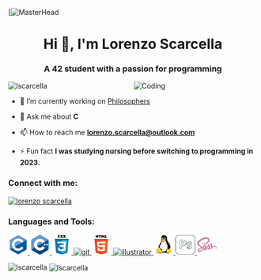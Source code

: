 [![MasterHead](https://w.wallhaven.cc/full/5d/wallhaven-5dpy89.jpg)
<h1 align="center">Hi 👋, I'm Lorenzo Scarcella</h1>
<h3 align="center">A 42 student with a passion for programming</h3>
<img align= "right" alt="Coding" width="250" src="https://hackernoon.com/images/f2px36fy.gif">

<p align="left"> <img src="https://komarev.com/ghpvc/?username=lscarcella&label=Profile%20views&color=0e75b6&style=flat" alt="lscarcella" /> </p>

- 🔭 I’m currently working on [Philosophers](https://github.com/Lscarcella/philosophers)

- 💬 Ask me about **C**

- 📫 How to reach me **lorenzo.scarcella@outlook.com**

- ⚡ Fun fact **I was studying nursing before switching to programming in 2023.**

<h3 align="left">Connect with me:</h3>
<p align="left">
<a href="https://linkedin.com/in/lorenzo scarcella" target="blank"><img align="center" src="https://raw.githubusercontent.com/rahuldkjain/github-profile-readme-generator/master/src/images/icons/Social/linked-in-alt.svg" alt="lorenzo scarcella" height="30" width="40" /></a>
</p>

<h3 align="left">Languages and Tools:</h3>
<p align="left"> <a href="https://www.cprogramming.com/" target="_blank" rel="noreferrer"> <img src="https://raw.githubusercontent.com/devicons/devicon/master/icons/c/c-original.svg" alt="c" width="40" height="40"/> </a> <a href="https://www.w3schools.com/cpp/" target="_blank" rel="noreferrer"> <img src="https://raw.githubusercontent.com/devicons/devicon/master/icons/cplusplus/cplusplus-original.svg" alt="cplusplus" width="40" height="40"/> </a> <a href="https://www.w3schools.com/css/" target="_blank" rel="noreferrer"> <img src="https://raw.githubusercontent.com/devicons/devicon/master/icons/css3/css3-original-wordmark.svg" alt="css3" width="40" height="40"/> </a> <a href="https://git-scm.com/" target="_blank" rel="noreferrer"> <img src="https://www.vectorlogo.zone/logos/git-scm/git-scm-icon.svg" alt="git" width="40" height="40"/> </a> <a href="https://www.w3.org/html/" target="_blank" rel="noreferrer"> <img src="https://raw.githubusercontent.com/devicons/devicon/master/icons/html5/html5-original-wordmark.svg" alt="html5" width="40" height="40"/> </a> <a href="https://www.adobe.com/in/products/illustrator.html" target="_blank" rel="noreferrer"> <img src="https://www.vectorlogo.zone/logos/adobe_illustrator/adobe_illustrator-icon.svg" alt="illustrator" width="40" height="40"/> </a> <a href="https://www.linux.org/" target="_blank" rel="noreferrer"> <img src="https://raw.githubusercontent.com/devicons/devicon/master/icons/linux/linux-original.svg" alt="linux" width="40" height="40"/> </a> <a href="https://www.photoshop.com/en" target="_blank" rel="noreferrer"> <img src="https://raw.githubusercontent.com/devicons/devicon/master/icons/photoshop/photoshop-line.svg" alt="photoshop" width="40" height="40"/> </a> <a href="https://sass-lang.com" target="_blank" rel="noreferrer"> <img src="https://raw.githubusercontent.com/devicons/devicon/master/icons/sass/sass-original.svg" alt="sass" width="40" height="40"/> </a> </p>

<p><img align="left" src="https://github-readme-stats.vercel.app/api/top-langs?username=lscarcella&show_icons=true&locale=en&layout=compact" alt="lscarcella" /></p>

<p>&nbsp;<img align="center" src="https://github-readme-stats.vercel.app/api?username=lscarcella&show_icons=true&locale=en" alt="lscarcella" /></p>
